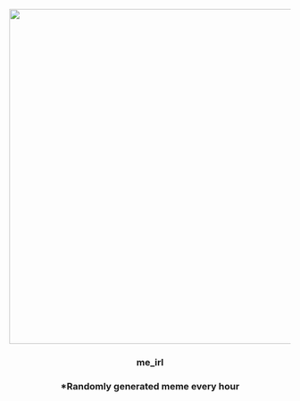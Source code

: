 <p align="center">
        <img src="https://i.redd.it/j11n1jbspf1a1.gif" width="600" height="600">
        </p>
        <h3 align="center">me_irl</h3>
        <h3 align="center">*Randomly generated meme every hour</h3>
    